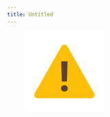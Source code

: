 ```yaml
---
title: Untitled
---
```


<figure><img src="../assets/image (2) (1) (1) (1).png" alt="" width="188"><figcaption></figcaption></figure>
